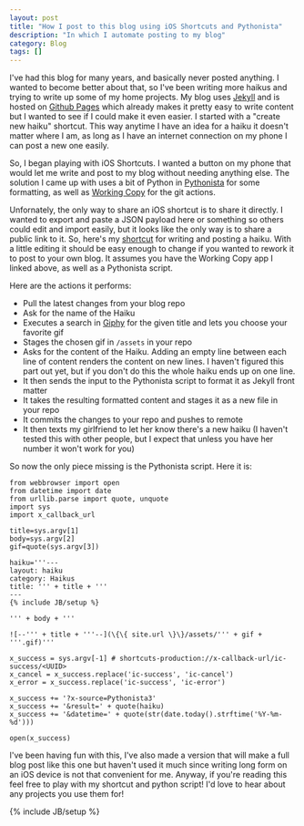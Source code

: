 ```yaml
---
layout: post
title: "How I post to this blog using iOS Shortcuts and Pythonista"
description: "In which I automate posting to my blog"
category: Blog
tags: []
---
```

I've had this blog for many years, and basically never posted anything. I wanted to become better about that, so I've been writing more haikus and trying to write up some of my home projects. My blog uses [Jekyll](https://jekyllrb.com) and is hosted on [Github Pages](https://pages.github.com) which already makes it pretty easy to write content but I wanted to see if I could make it even easier. I started with a "create new haiku" shortcut. This way anytime I have an idea for a haiku it doesn't matter where I am, as long as I have an internet connection on my phone I can post a new one easily.

So, I began playing with iOS Shortcuts. I wanted a button on my phone that would let me write and post to my blog without needing anything else. The solution I came up with uses a bit of Python in [Pythonista](http://omz-software.com/pythonista/) for some formatting, as well as [Working Copy](https://workingcopyapp.com) for the git actions.

Unfornately, the only way to share an iOS shortcut is to share it directly. I wanted to export and paste a JSON payload here or something so others could edit and import easily, but it looks like the only way is to share a public link to it. So, here's my [shortcut](https://www.icloud.com/shortcuts/7d86a57504eb47098bc7d1290e3239d6) for writing and posting a haiku. With a little editing it should be easy enough to change if you wanted to rework it to post to your own blog. It assumes you have the Working Copy app I linked above, as well as a Pythonista script.

Here are the actions it performs:
* Pull the latest changes from your blog repo
* Ask for the name of the Haiku
* Executes a search in [Giphy](https://giphy.com) for the given title and lets you choose your favorite gif
* Stages the chosen gif in `/assets` in your repo
* Asks for the content of the Haiku. Adding an empty line between each line of content renders the content on new lines. I haven't figured this part out yet, but if you don't do this the whole haiku ends up on one line.
* It then sends the input to the Pythonista script to format it as Jekyll front matter
* It takes the resulting formatted content and stages it as a new file in your repo
* It commits the changes to your repo and pushes to remote
* It then texts my girlfriend to let her know there's a new haiku (I haven't tested this with other people, but I expect that unless you have her number it won't work for you)

So now the only piece missing is the Pythonista script. Here it is:

```
from webbrowser import open
from datetime import date
from urllib.parse import quote, unquote
import sys
import x_callback_url

title=sys.argv[1]
body=sys.argv[2]
gif=quote(sys.argv[3])

haiku='''---
layout: haiku
category: Haikus
title: ''' + title + '''
---
{% include JB/setup %}

''' + body + '''

![--''' + title + '''--](\{\{ site.url \}\}/assets/''' + gif + '''.gif)'''

x_success = sys.argv[-1] # shortcuts-production://x-callback-url/ic-success/<UUID>
x_cancel = x_success.replace('ic-success', 'ic-cancel')
x_error = x_success.replace('ic-success', 'ic-error')

x_success += '?x-source=Pythonista3'
x_success += '&result=' + quote(haiku)
x_success += '&datetime=' + quote(str(date.today().strftime('%Y-%m-%d')))

open(x_success)
```

I've been having fun with this, I've also made a version that will make a full blog post like this one but haven't used it much since writing long form on an iOS device is not that convenient for me. Anyway, if you're reading this feel free to play with my shortcut and python script! I'd love to hear about any projects you use them for!

{% include JB/setup %}
